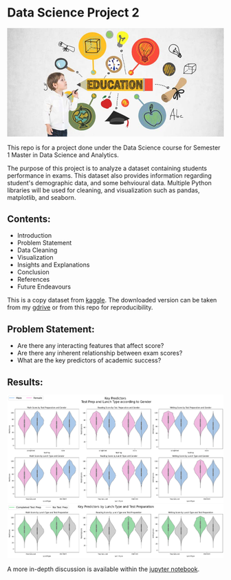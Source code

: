 # Data Science Project 2
![Academic Performace](improve-academic-performance.jpg)

This repo is for a project done under the Data Science course for Semester 1 Master in Data Science and Analytics.

The purpose of this project is to analyze a dataset containing students performance in exams. This dataset also provides information regarding student's demographic data, and some behvioural data. Multiple Python libraries will be used for cleaning, and visualization such as pandas, matplotlib, and seaborn.

## Contents:
  *  Introduction
  *  Problem Statement
  *  Data Cleaning
  *  Visualization
  *  Insights and Explanations
  *  Conclusion
  *  References
  *  Future Endeavours

This is a copy dataset from [kaggle](https://www.kaggle.com/datasets/desalegngeb/students-exam-scores?select=Expanded_data_with_more_features.csv). The downloaded version can be taken from my [gdrive](https://drive.google.com/file/d/1qkrpsk77nkaKU_vHSH4ZSvl-_5h2KZ47/view?usp=sharing) or from this repo for reproducibility.

## Problem Statement:
 * Are there any interacting features that affect score?
 * Are there any inherent relationship between exam scores?
 * What are the key predictors of academic success?

## Results:
![Key Predictor 1](key_predictor1.png)
![Key Predictor 2](key_predictor2.png)

A more in-depth discussion is available within the [jupyter notebook](P153146_Project_2_20242025.ipynb).
